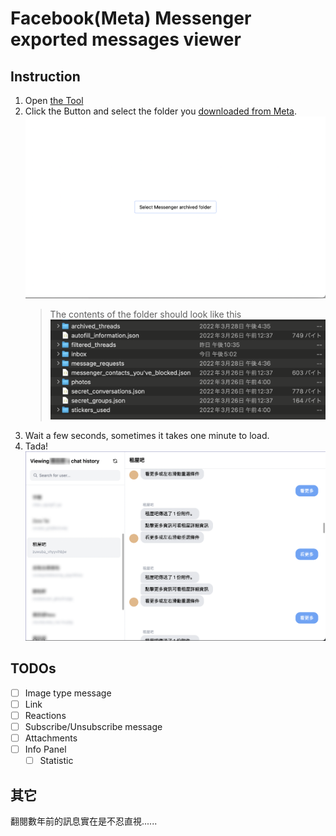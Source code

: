 # Facebook(Meta) Messenger exported messages viewer

## Instruction

1. Open [the Tool](https://messenger-offline-viewer.vercel.app/)
2. Click the Button and select the folder you [downloaded from Meta](https://www.remote.tools/remote-work/download-facebook-messenger-conversation).
   ![start-screen](./docs/images/start.png)
   > The contents of the folder should look like this
   ![folder](./docs/images/folder.png)
3. Wait a few seconds, sometimes it takes one minute to load.
4. Tada!
   ![offline-viewer](./docs/images/offline-viewer.png)

## TODOs

- [ ] Image type message
- [ ] Link
- [ ] Reactions
- [ ] Subscribe/Unsubscribe message
- [ ] Attachments
- [ ] Info Panel
  - [ ] Statistic

## 其它

翻閱數年前的訊息實在是不忍直視......
